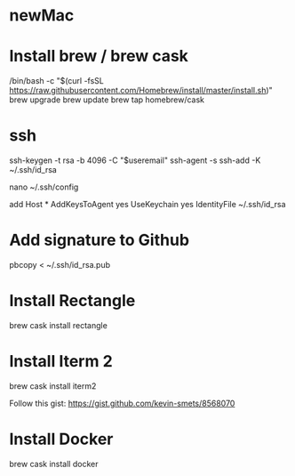# newMac

# Install brew / brew cask

/bin/bash -c "$(curl -fsSL https://raw.githubusercontent.com/Homebrew/install/master/install.sh)"
brew upgrade
brew update
brew tap homebrew/cask

# ssh

ssh-keygen -t rsa -b 4096 -C "$useremail"
ssh-agent -s
ssh-add -K ~/.ssh/id_rsa

nano ~/.ssh/config

add
Host *
 AddKeysToAgent yes
 UseKeychain yes
 IdentityFile ~/.ssh/id_rsa
 
# Add signature to Github
pbcopy < ~/.ssh/id_rsa.pub

# Install Rectangle
brew cask install rectangle

# Install Iterm 2
brew cask install iterm2

Follow this gist: https://gist.github.com/kevin-smets/8568070

# Install Docker
brew cask install docker
